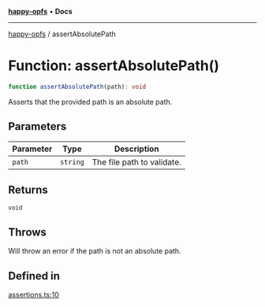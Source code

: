 [**happy-opfs**](../README.md) • **Docs**

***

[happy-opfs](../README.md) / assertAbsolutePath

# Function: assertAbsolutePath()

```ts
function assertAbsolutePath(path): void
```

Asserts that the provided path is an absolute path.

## Parameters

| Parameter | Type | Description |
| ------ | ------ | ------ |
| `path` | `string` | The file path to validate. |

## Returns

`void`

## Throws

Will throw an error if the path is not an absolute path.

## Defined in

[assertions.ts:10](https://github.com/JiangJie/happy-opfs/blob/3032e80ad2449bcf9084365afada1536627f498f/src/fs/assertions.ts#L10)
